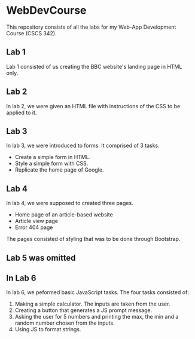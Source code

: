 # WebDevCourse
This repository consists of all the labs for my Web-App Development Course (CSCS 342).

## Lab 1
Lab 1 consisted of us creating the BBC website's landing page in HTML only.

## Lab 2
In lab 2, we were given an HTML file with instructions of the CSS to be applied to it.

## Lab 3
In lab 3, we were introduced to forms. It comprised of 3 tasks.
* Create a simple form in HTML.
* Style a simple form with CSS.
* Replicate the home page of Google.

## Lab 4
In lab 4, we were supposed to created three pages.
* Home page of an article-based website
* Article view page
* Error 404 page

The pages consisted of styling that was to be done through Bootstrap.

## Lab 5 was omitted

## In Lab 6
In lab 6, we peformed basic JavaScript tasks. The four tasks consisted of:
1. Making a simple calculator. The inputs are taken from the user.
2. Creating a button that generates a JS prompt message.
3. Asking the user for 5 numbers and printing the max, the min and a random number chosen from the inputs.
4. Using JS to format strings.
